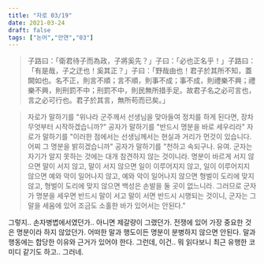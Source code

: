 ```yaml
---
title: "자로 03/19"
date: 2021-03-24
draft: false
tags: ["논어","안연","03"]
---
```


> 子路曰：「衛君待子而為政，子將奚先？」子曰：「必也正名乎！」子路曰：「有是哉，子之迂也！奚其正？」子曰：「野哉由也！君子於其所不知，蓋闕如也。名不正，則言不順；言不順，則事不成；事不成，則禮樂不興；禮樂不興，則刑罰不中；刑罰不中，則民無所措手足。故君子名之必可言也，言之必可行也。君子於其言，無所苟而已矣。」

> 자로가 말하기를 "위나라 군주께서 선생님을 맞아들여 정치를 하게 된다면, 장차 무엇부터 시작하겠습니까?" 공자가 말하기를 "반드시 명분을 바로 세우리라" 자로가 말하기를 "이러한 점에서는 선생님께서는 현실과 거리가 먼것이 있습니다. 어찌 그 명분을 밝히겠습니까" 공자가 말하기를 "천하고 속되구나. 유여. 군자는 자기가 알지 못하는 것에는 대개 참견하지 않는 것이니라. 명분이 바르게 서지 않으면 말이 서지 않고, 말이 서지 않으면 일이 이루어지지 않고, 일이 이루어지지 않으면 예와 악이 일어나지 않고, 예와 악이 일어나지 않으면 형벌이 도리에 맞지 않고, 형벌이 도리에 맞지 않으면 백성은 손발을 둘 곳이 없느니라. 그러므로 군자가 명분을 세우면 반드시 말이 서고 말이 서면 반드시 시행되는 것이니, 군자는 그 말을 세움에 있어 조금도 소홀한 바가 있어서는 안된다."

그렇지.. 손자병볍에서였던가.. 아니면 제갈량이 그랬던가. 전쟁에 있어 가장 중요한 것은 명분이라 하지 않았던가. 어떠한 말과 행도이든 명분이 분병하지 않으면 안된다. 말과 행동에는 합당한 이유와 근거가 있어야 한다. 그런데, 이건.. 뭐 읽다보니 최근 유행한 코미디 같기도 하고.. 그러네.
